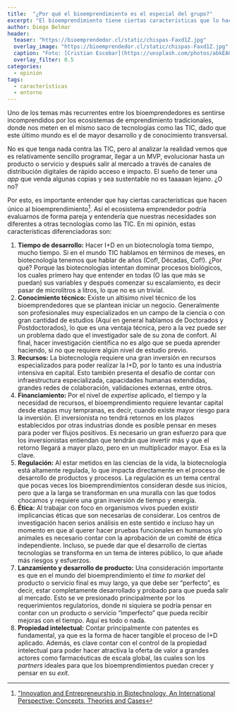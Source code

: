 ```yaml
---
title:  "¿Por qué el bioemprendimiento es el especial del grupo?"
excerpt: "El bioemprendimiento tiene ciertas características que lo hacen distinto al emprendimiento en otras áreas. ¿Cuales son?"
author: Diego Belmar
header:
  teaser: "https://bioemprendedor.cl/static/chispas-Faxd1Z.jpg"
  overlay_image: "https://bioemprendedor.cl/static/chispas-Faxd1Z.jpg"
  caption: "Foto: [Cristian Escobar](https://unsplash.com/photos/abkEAOjnY0s) @ Unsplash"
  overlay_filter: 0.5
categories:
  - opinión
tags:
  - características
  - entorno
---
```


Uno de los temas más recurrentes entre los bioemprendedores es sentirse incomprendidos por los ecosistemas de emprendimiento tradicionales, donde nos meten en el mismo saco de tecnologías como las TIC, dado que este último mundo es el de mayor desarrollo y de conocimiento transversal.

No es que tenga nada contra las TIC, pero al analizar la realidad vemos que es relativamente sencillo programar, llegar a un MVP, evolucionar hasta un producto o servicio y después salir al mercado a través de canales de distribución digitales de rápido acceso e impacto. El sueño de tener una _app_ que venda algunas copias y sea sustentable no es taaaaan lejano. ¿O no?

Por esto, es importante entender que hay ciertas características que hacen único al bioemprendimiento[^1]. Así el ecosistema emprendedor podría evaluarnos de forma pareja y entendería que nuestras necesidades son diferentes a otras tecnologías como las TIC. En mi opinión, estas características diferenciadoras son:

1. **Tiempo de desarrollo:** Hacer I+D en un biotecnología toma tiempo, mucho tiempo. Si en el mundo TIC hablamos en términos de meses, en biotecnología tenemos que hablar de años (Cof!, Décadas, Cof!). ¿Por qué? Porque las biotecnologías intentan dominar procesos biológicos, los cuales primero hay que entender en todas (O las que más se puedan) sus variables y después comenzar su escalamiento, es decir pasar de microlitros a litros, lo que no es un trivial.
2. **Conocimiento técnico:** Existe un altísimo nivel técnico de los bioemprendedores que se plantean iniciar un negocio. Generalmente son profesionales muy especializados en un campo de la ciencia o con gran cantidad de estudios (Aquí en general hablamos de Doctorados y Postdoctorados), lo que es una ventaja técnica, pero a la vez puede ser un problema dado que el investigador sale de su zona de confort. Al final, hacer investigación científica no es algo que se pueda aprender haciendo, si no que requiere algún nivel de estudio previo.
3. **Recursos:** La biotecnología requiere una gran inversión en recursos especializados para poder realizar la I+D, por lo tanto es una industria intensiva en capital. Esto también presenta el desafío de contar con infraestructura especializada, capacidades humanas extendidas, grandes redes de colaboración, validaciones externas, entre otros.
4. **Financiamiento:** Por el nivel de _expertise_ aplicado, el tiempo y la necesidad de recursos, el bioemprendimiento requiere levantar capital desde etapas muy tempranas, es decir, cuando existe mayor riesgo para la inversión. El inversionista no tendrá retornos en los plazos establecidos por otras industrias donde es posible pensar en meses para poder ver flujos positivos. Es necesario un gran esfuerzo para que los inversionistas entiendan que tendrán que invertir más y que el retorno llegará a mayor plazo, pero en un multiplicador mayor. Esa es la clave.
5. **Regulación:** Al estar metidos en las ciencias de la vida, la biotecnología está altamente regulada, lo que impacta directamente en el proceso de desarrollo de productos y procesos. La regulación es un tema central que pocas veces los bioemprendimientos consideran desde sus inicios, pero que a la larga se transforman en una muralla con las que todos chocamos y requiere una gran inversión de tiempo y energía.
6. **Ética:** Al trabajar con foco en organismos vivos pueden existir implicancias éticas que son necesarias de considerar. Los centros de investigación hacen serios análisis en este sentido e incluso hay un momento en que al querer hacer pruebas funcionales en humanos y/o animales es necesario contar con la aprobación de un comité de ética independiente. Incluso, se puede dar que el desarrollo de ciertas tecnologías se transforma en un tema de interes público, lo que añade más riesgos y esfuerzos.
7. **Lanzamiento y desarrollo de producto:** Una consideración importante es que en el mundo del bioemprendimiento el _time to market_ del producto o servicio final es muy largo, ya que debe ser “perfecto”, es decir, estar completamente desarrollado y probado para que pueda salir al mercado. Esto se ve presionado principalmente por los requerimientos regulatorios, donde ni siquiera se podría pensar en contar con un producto o servicio “imperfecto” que pueda recibir mejoras con el tiempo. Aquí es todo o nada.
8. **Propiedad intelectual:** Contar principalmente con patentes es fundamental, ya que es la forma de hacer tangible el proceso de I+D aplicado. Además, es clave contar con el control de la propiedad intelectual para poder hacer atractiva la oferta de valor a grandes actores como farmacéuticas de escala global, las cuales son los _partners_ ideales para que los bioemprendimientos puedan crecer y pensar en su _exit_.

[^1]:	["Innovation and Entrepreneurship in Biotechnology, An International Perspective: Concepts, Theories and Cases](https://www.e-elgar.com/shop/innovation-and-entrepreneurship-in-biotechnology-an-international-perspective)
